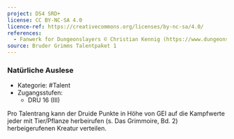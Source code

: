 ```yaml
---
project: DS4 SRD+
license: CC BY-NC-SA 4.0
licence-ref: https://creativecommons.org/licenses/by-nc-sa/4.0/
references: 
  - Fanwerk for Dungeonslayers © Christian Kennig (https://www.dungeonslayers.net/)
source: Bruder Grimms Talentpaket 1
---
```


### Natürliche Auslese

- Kategorie: #Talent
- Zugangsstufen:
  - DRU 16 (III)

Pro Talentrang kann der Druide Punkte in Höhe von GEI auf die Kampfwerte jeder mit Tier/Pflanze herbeirufen (s. Das Grimmoire, Bd. 2) herbeigerufenen Kreatur verteilen.

